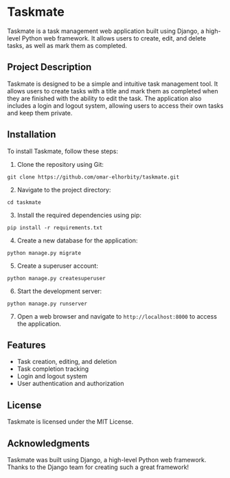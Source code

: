 
Taskmate
================

Taskmate is a task management web application built using Django, a high-level Python web framework. It allows users to create, edit, and delete tasks, as well as mark them as completed.

Project Description
-------------------

Taskmate is designed to be a simple and intuitive task management tool. It allows users to create tasks with a title and mark them as completed when they are finished with the ability to edit the task. The application also includes a login and logout system, allowing users to access their own tasks and keep them private.

Installation
------------

To install Taskmate, follow these steps:

1. Clone the repository using Git:
```
git clone https://github.com/omar-elhorbity/taskmate.git
```
2. Navigate to the project directory:
```
cd taskmate
```
3. Install the required dependencies using pip:
```
pip install -r requirements.txt
```
4. Create a new database for the application:
```
python manage.py migrate
```
5. Create a superuser account:
```
python manage.py createsuperuser
```
6. Start the development server:
```
python manage.py runserver
```
7. Open a web browser and navigate to `http://localhost:8000` to access the application.

Features
--------

* Task creation, editing, and deletion
* Task completion tracking
* Login and logout system
* User authentication and authorization

License
-------

Taskmate is licensed under the MIT License.

Acknowledgments
---------------

Taskmate was built using Django, a high-level Python web framework. Thanks to the Django team for creating such a great framework!
